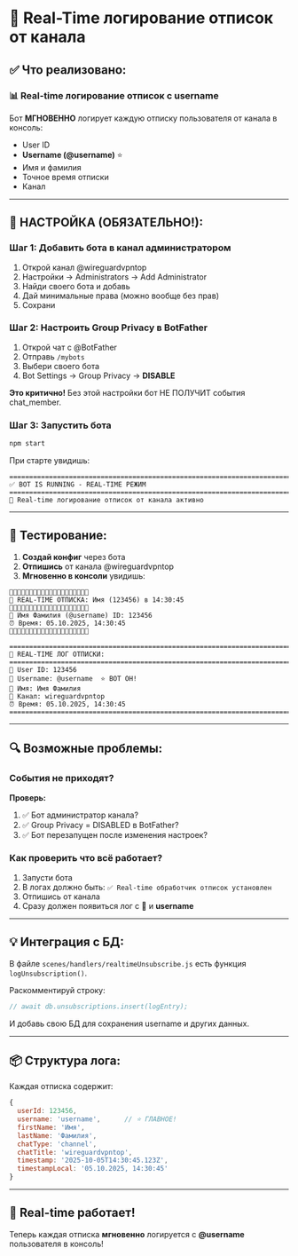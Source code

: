 # 🚀 Real-Time логирование отписок от канала

## ✅ Что реализовано:

### 📊 Real-time логирование отписок с username
Бот **МГНОВЕННО** логирует каждую отписку пользователя от канала в консоль:
- User ID
- **Username (@username)** ⭐
- Имя и фамилия
- Точное время отписки
- Канал

---

## 🔧 НАСТРОЙКА (ОБЯЗАТЕЛЬНО!):

### Шаг 1: Добавить бота в канал администратором

1. Открой канал @wireguardvpntop
2. Настройки → Administrators → Add Administrator
3. Найди своего бота и добавь
4. Дай минимальные права (можно вообще без прав)
5. Сохрани

### Шаг 2: Настроить Group Privacy в BotFather

1. Открой чат с @BotFather
2. Отправь `/mybots`
3. Выбери своего бота
4. Bot Settings → Group Privacy → **DISABLE**

**Это критично!** Без этой настройки бот НЕ ПОЛУЧИТ события chat_member.

### Шаг 3: Запустить бота

```bash
npm start
```

При старте увидишь:
```
================================================================================
✅ BOT IS RUNNING - REAL-TIME РЕЖИМ
================================================================================
📢 Real-time логирование отписок от канала активно
```

---

## 🧪 Тестирование:

1. **Создай конфиг** через бота
2. **Отпишись** от канала @wireguardvpntop
3. **Мгновенно в консоли** увидишь:

```
🚨🚨🚨🚨🚨🚨🚨🚨🚨🚨🚨🚨🚨🚨🚨🚨🚨🚨🚨🚨
🚨 REAL-TIME ОТПИСКА: Имя (123456) в 14:30:45
🚨🚨🚨🚨🚨🚨🚨🚨🚨🚨🚨🚨🚨🚨🚨🚨🚨🚨🚨🚨
👤 Имя Фамилия (@username) ID: 123456
⏰ Время: 05.10.2025, 14:30:45
🚨🚨🚨🚨🚨🚨🚨🚨🚨🚨🚨🚨🚨🚨🚨🚨🚨🚨🚨🚨

================================================================================
📝 REAL-TIME ЛОГ ОТПИСКИ:
================================================================================
👤 User ID: 123456
👤 Username: @username  ⭐ ВОТ ОН!
👤 Имя: Имя Фамилия
📢 Канал: wireguardvpntop
⏰ Время: 05.10.2025, 14:30:45
================================================================================
```

---

## 🔍 Возможные проблемы:

### События не приходят?

**Проверь:**
1. ✅ Бот администратор канала?
2. ✅ Group Privacy = DISABLED в BotFather?
3. ✅ Бот перезапущен после изменения настроек?

### Как проверить что всё работает?

1. Запусти бота
2. В логах должно быть: `✅ Real-time обработчик отписок установлен`
3. Отпишись от канала
4. Сразу должен появиться лог с 🚨 и **username**

---

## 💡 Интеграция с БД:

В файле `scenes/handlers/realtimeUnsubscribe.js` есть функция `logUnsubscription()`.

Раскомментируй строку:
```javascript
// await db.unsubscriptions.insert(logEntry);
```

И добавь свою БД для сохранения username и других данных.

---

## 📦 Структура лога:

Каждая отписка содержит:
```javascript
{
  userId: 123456,
  username: 'username',      // ⭐ ГЛАВНОЕ!
  firstName: 'Имя',
  lastName: 'Фамилия',
  chatType: 'channel',
  chatTitle: 'wireguardvpntop',
  timestamp: '2025-10-05T14:30:45.123Z',
  timestampLocal: '05.10.2025, 14:30:45'
}
```

---

## 🚀 Real-time работает!

Теперь каждая отписка **мгновенно** логируется с **@username** пользователя в консоль!
